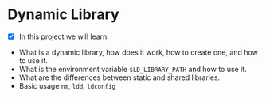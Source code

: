 # Dynamic Library
- [x] In this project we will learn:

-  What is a dynamic library, how does it work, how to create one, and how to use it.
- What is the environment variable `$LD_LIBRARY_PATH` and how to use it.
- What are the differences between static and shared libraries.
-  Basic usage `nm`, `ldd`, `ldconfig`
